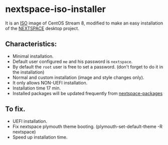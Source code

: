 # nextspace-iso-installer
It is an [ISO](https://drive.google.com/file/d/1QNp9FvlbprhyVvC_pVQYPAk_OvHoOUtJ/view?usp=sharing) image of CentOS Stream 8, modified to make an easy installation of the [NEXTSPACE](https://github.com/trunkmaster/nextspace) desktop project.

## Characteristics:
* Minimal installation.
* Default user configured `me` and his password is `nextspace`.
* By default the `root` user is free to set a password. (don't forget to do it in the installation)
* Normal and custom installation (image and style changes only).
* It only allows NON-UEFI installation. 
* Installation time 17 min.
* Installed packages will be updated frequently from [nextspace-packages](https://github.com/armm77/nextspace-packages)

## To fix.
* UEFI installation.
* Fix nextspace plymouth theme booting. (plymouth-set-default-theme -R nextspace)
* Speed up installation time.

